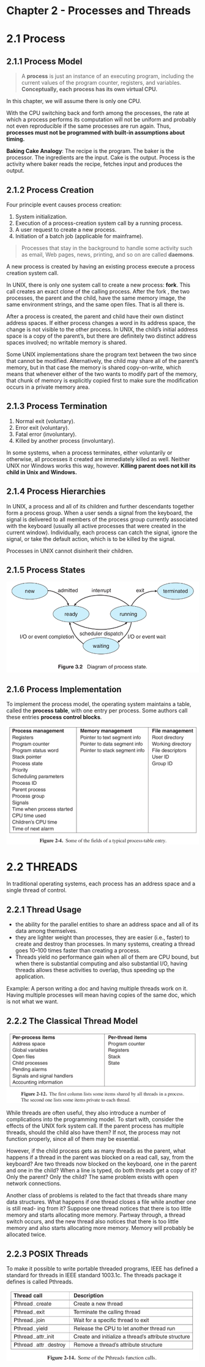 # Chapter 2 - Processes and Threads

# 2.1 Process

## 2.1.1 Process Model

> A **process** is just an instance of an executing program, including the current values of the program counter, registers, and variables. **Conceptually, each process has its own virtual CPU.**

In this chapter, we will assume there is only one CPU.

With the CPU switching back and forth among the processes, the rate at which a process performs its computation will not be uniform and probably not even reproducible if the same processes are run again. Thus, **processes must not be programmed with built-in assumptions about timing.**

**Baking Cake Analogy**: The recipe is the program. The baker is the processor. The ingredients are the input. Cake is the output. Process is the activity where baker reads the recipe, fetches input and produces the output.

## 2.1.2 Process Creation

Four principle event causes process creation:
1. System initialization.
2. Execution of a process-creation system call by a running process.
3. A user request to create a new process.
4. Initiation of a batch job (applicable for mainframe).

> Processes that stay in the background to handle some activity such as email, Web pages, news, printing, and so on are called **daemons**.

A new process is created by having an existing process execute a process creation system call.

In UNIX, there is only one system call to create a new process: **fork**. This call creates an exact clone of the calling process. After the fork , the two processes, the parent and the child, have the same memory image, the same environment strings, and the same open files. That is all there is.

After a process is created, the parent and child have their own distinct address spaces. If either process changes a word in its address space, the change is not visible to the other process. In UNIX, the child’s initial address space is a copy of the parent’s, but there are definitely two distinct address spaces involved; no writable memory is shared.

Some UNIX implementations share the program text between the two since that cannot be modified. Alternatively, the child may share all of the parent’s memory, but in that case the memory is shared copy-on-write, which means that whenever either of the two wants to modify part of the memory, that chunk of memory is explicitly copied first to make sure the modification occurs in a private memory area.

## 2.1.3 Process Termination

1. Normal exit (voluntary).
2. Error exit (voluntary).
3. Fatal error (involuntary).
4. Killed by another process (involuntary).

In some systems, when a process terminates, either voluntarily or otherwise, all processes it created are immediately killed as well. Neither UNIX nor Windows works this way, however. **Killing parent does not kill its child in Unix and Windows.**

## 2.1.4 Process Hierarchies

In UNIX, a process and all of its children and further descendants together form a process group. When a user sends a signal from the keyboard, the signal is delivered to all members of the process group currently associated with the keyboard (usually all active processes that were created in the current window). Individually, each process can catch the signal, ignore the signal, or take the default action, which is to be killed by the signal.

Processes in UNIX cannot disinherit their children.

## 2.1.5 Process States

![Process States](../../images/process_states.png)

## 2.1.6 Process Implementation

To implement the process model, the operating system maintains a table, called the **process table**, with one entry per process. Some authors call these entries **process control blocks**.

![Process Control Block Field](../../images/process-control-block-field.png)

# 2.2 THREADS

In traditional operating systems, each process has an address space and a single thread of control.

## 2.2.1 Thread Usage

- the ability for the parallel entities to share an address space and all of its data among themselves.
- they are lighter weight than processes, they are easier (i.e., faster) to create and destroy than processes. In many systems, creating a thread goes 10–100 times faster than creating a process.
- Threads yield no performance gain when all of them are CPU bound, but when there is substantial computing and also substantial I/O, having threads allows these activities to overlap, thus speeding up the application.

Example: A person writing a doc and having multiple threads work on it. Having multiple processes will mean having copies of the same doc, which is not what we want.

## 2.2.2 The Classical Thread Model

![Items that threads share](../../images/thread-sharing.png)

While threads are often useful, they also introduce a number of complications into the programming model. To start with, consider the effects of the UNIX fork system call. If the parent process has multiple threads, should the child also have them? If not, the process may not function properly, since all of them may be essential.

However, if the child process gets as many threads as the parent, what happens if a thread in the parent was blocked on a read call, say, from the keyboard? Are two threads now blocked on the keyboard, one in the parent and one in the child? When a line is typed, do both threads get a copy of it? Only the parent? Only the child? The same problem exists with open network connections.

Another class of problems is related to the fact that threads share many data structures. What happens if one thread closes a file while another one is still read- ing from it? Suppose one thread notices that there is too little memory and starts allocating more memory. Partway through, a thread switch occurs, and the new thread also notices that there is too little memory and also starts allocating more memory. Memory will probably be allocated twice.

## 2.2.3 POSIX Threads

To make it possible to write portable threaded programs, IEEE has defined a standard for threads in IEEE standard 1003.1c. The threads package it defines is called Pthreads.

![Pthread Function Calls](../../images/pthread-function-calls.png)
